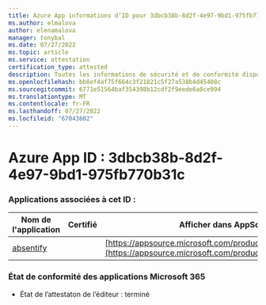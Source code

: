 ```yaml
---
title: Azure App informations d’ID pour 3dbcb38b-8d2f-4e97-9bd1-975fb770b31c
ms.author: elmalova
author: elenamalova
manager: tonybal
ms.date: 07/27/2022
ms.topic: article
ms.service: attestation
certification_type: attested
description: Toutes les informations de sécurité et de conformité disponibles pour 3dbcb38b-8d2f-4e97-9bd1-975fb770b31c.
ms.openlocfilehash: bb8ef4af75f664c3f21821c5f27a538b4d45408c
ms.sourcegitcommit: 6771e51564baf354398b12cdf2f9eede6a8ce994
ms.translationtype: MT
ms.contentlocale: fr-FR
ms.lasthandoff: 07/27/2022
ms.locfileid: "67043602"
---
```

# <a name="azure-app-id-3dbcb38b-8d2f-4e97-9bd1-975fb770b31c"></a>Azure App ID : 3dbcb38b-8d2f-4e97-9bd1-975fb770b31c


### <a name="apps-associated-with-this-id"></a>Applications associées à cet ID :
| **Nom de l'application** | **Certifié** | **Afficher dans AppSource** |
|--------------|---------------|-----------------------|
| [absentify](../forward/WA200003833.md) |  | [https://appsource.microsoft.com/product/office/WA200003833](https://appsource.microsoft.com/product/office/WA200003833) |

### <a name="microsoft-365-app-compliance-status"></a>État de conformité des applications Microsoft 365
- État de l’attestaton de l’éditeur : terminé
